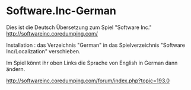 # Software.Inc-German

Dies ist die Deutsch Übersetzung 
zum Spiel "Software Inc." http://softwareinc.coredumping.com/

Installation :
das Verzeichnis "German" in das Spielverzeichnis "Software Inc/Localization" verschieben.

Im Spiel könnt ihr oben Links die Sprache von English in German dann ändern.

http://softwareinc.coredumping.com/forum/index.php?topic=193.0
